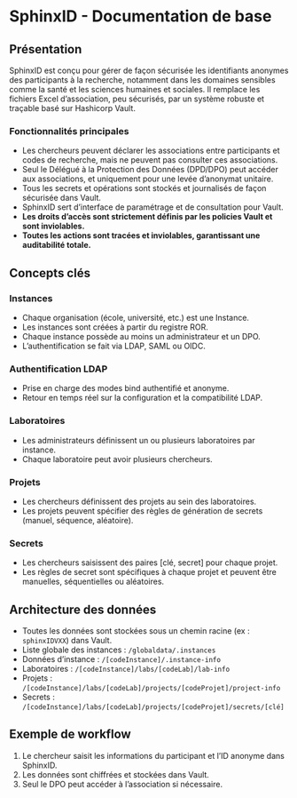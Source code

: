 # SphinxID - Documentation de base

## Présentation

SphinxID est conçu pour gérer de façon sécurisée les identifiants anonymes des participants à la recherche, notamment dans les domaines sensibles comme la santé et les sciences humaines et sociales. Il remplace les fichiers Excel d’association, peu sécurisés, par un système robuste et traçable basé sur Hashicorp Vault.

### Fonctionnalités principales

- Les chercheurs peuvent déclarer les associations entre participants et codes de recherche, mais ne peuvent pas consulter ces associations.
- Seul le Délégué à la Protection des Données (DPD/DPO) peut accéder aux associations, et uniquement pour une levée d’anonymat unitaire.
- Tous les secrets et opérations sont stockés et journalisés de façon sécurisée dans Vault.
- SphinxID sert d’interface de paramétrage et de consultation pour Vault.
- **Les droits d’accès sont strictement définis par les policies Vault et sont inviolables.**
- **Toutes les actions sont tracées et inviolables, garantissant une auditabilité totale.**

## Concepts clés

### Instances

- Chaque organisation (école, université, etc.) est une Instance.
- Les instances sont créées à partir du registre ROR.
- Chaque instance possède au moins un administrateur et un DPO.
- L’authentification se fait via LDAP, SAML ou OIDC.

### Authentification LDAP

- Prise en charge des modes bind authentifié et anonyme.
- Retour en temps réel sur la configuration et la compatibilité LDAP.

### Laboratoires

- Les administrateurs définissent un ou plusieurs laboratoires par instance.
- Chaque laboratoire peut avoir plusieurs chercheurs.

### Projets

- Les chercheurs définissent des projets au sein des laboratoires.
- Les projets peuvent spécifier des règles de génération de secrets (manuel, séquence, aléatoire).

### Secrets

- Les chercheurs saisissent des paires [clé, secret] pour chaque projet.
- Les règles de secret sont spécifiques à chaque projet et peuvent être manuelles, séquentielles ou aléatoires.

## Architecture des données

- Toutes les données sont stockées sous un chemin racine (ex : `sphinxIDVXX`) dans Vault.
- Liste globale des instances : `/globaldata/.instances`
- Données d’instance : `/[codeInstance]/.instance-info`
- Laboratoires : `/[codeInstance]/labs/[codeLab]/lab-info`
- Projets : `/[codeInstance]/labs/[codeLab]/projects/[codeProjet]/project-info`
- Secrets : `/[codeInstance]/labs/[codeLab]/projects/[codeProjet]/secrets/[clé]`

## Exemple de workflow

1. Le chercheur saisit les informations du participant et l’ID anonyme dans SphinxID.
2. Les données sont chiffrées et stockées dans Vault.
3. Seul le DPO peut accéder à l’association si nécessaire.
